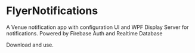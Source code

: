 # FlyerNotifications
A Venue notification app with configuration UI and WPF Display Server for notifications. Powered by Firebase Auth and Realtime Database

Download and use.
